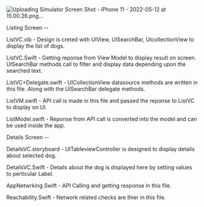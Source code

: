 ![Uploading Simulator Screen Shot - iPhone 11 - 2022-05-12 at 15.00.26.png…]()


Listing Screen --

ListVC.xib - Design is creted with UIView, UISearchBar, UIcollectionView to display the list of dogs.

ListVC.Swift -  Getting reponse from View Model to display result on screen. UISearchBar methods call to filter and display data depending upon the searched text.

ListVC+Delegate.swift - UICollectionView datasource methods are written in this file. Along with the UISearchBar delegate methods.

ListVM.swift - API call is made in this file and passed the reponse to ListVC to display on UI.

ListModel.swift - Reponse from API call is converted into the model and can be used inside the app.



Details Screen --

DetailsVC.storyboard - UITableviewController is designed to display details about selected dog.

DetailsVC.Swift - Details about the dog is displayed here by setting values to perticular Label.



AppNetwrking.Swift - API Calling and getting response in this file.

Reachability.Swift - Network related checks are thier in this file.
